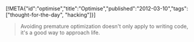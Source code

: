 [!META{"id":"optimise","title":"Optimise","published":"2012-03-10","tags":["thought-for-the-day", "hacking"]}]

<blockquote>Avoiding premature optimization doesn't only apply to writing code, it's a good way to approach life.</blockquote>
